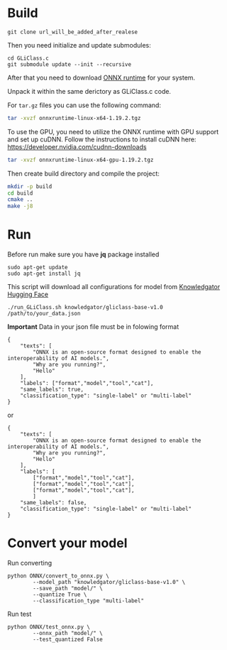 # Build
```
git clone url_will_be_added_after_realese
```

Then you need initialize and update submodules:
```
cd GLiClass.c
git submodule update --init --recursive
```
After that you need to download [ONNX runtime](https://github.com/microsoft/onnxruntime/releases) for your system.

Unpack it within the same derictory as GLiClass.c code.

For `tar.gz` files you can use the following command:
```bash
tar -xvzf onnxruntime-linux-x64-1.19.2.tgz 
```
To use the GPU, you need to utilize the ONNX runtime with GPU support and set up cuDNN. Follow the instructions to install cuDNN here:  
https://developer.nvidia.com/cudnn-downloads 
```bash
tar -xvzf onnxruntime-linux-x64-gpu-1.19.2.tgz
```

Then create build directory and compile the project:
```bash
mkdir -p build
cd build
cmake ..
make -j8
```

# Run 
Before run make sure you have **jq** package installed 
```
sudo apt-get update
sudo apt-get install jq
```
This script will download all configurations for model from [Knowledgator Hugging Face](https://huggingface.co/knowledgator)
```
./run_GLiClass.sh knowledgator/gliclass-base-v1.0 /path/to/your_data.json
```
**Important** Data in your json file must be in folowing format
```
{
    "texts": [
        "ONNX is an open-source format designed to enable the interoperability of AI models.",
        "Why are you running?",
        "Hello"
    ],
    "labels": ["format","model","tool","cat"],
    "same_labels": true,
    "classification_type": "single-label" or "multi-label"
}
```
or
```
{
    "texts": [
        "ONNX is an open-source format designed to enable the interoperability of AI models.",
        "Why are you running?",
        "Hello"
    ],
    "labels": [
        ["format","model","tool","cat"],
        ["format","model","tool","cat"],
        ["format","model","tool","cat"],
        ]
    "same_labels": false,
    "classification_type": "single-label" or "multi-label"
}
```
# Convert your model
Run converting
```
python ONNX/convert_to_onnx.py \
        --model_path "knowledgator/gliclass-base-v1.0" \
        --save_path "model/" \
        --quantize True \
        --classification_type "multi-label"
```

Run test
```
python ONNX/test_onnx.py \
        --onnx_path "model/" \
        --test_quantized False
```